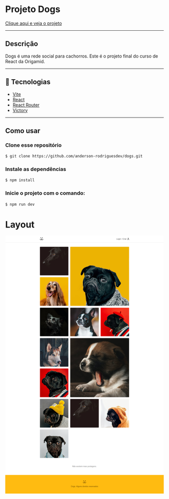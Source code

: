 # Projeto Dogs

[Clique aqui e veja o projeto](https://dogs-andersonrodriguesdev.netlify.app/)

---
## Descrição

Dogs é uma rede social para cachorros. Este é o projeto final do curso de React da Origamid.

---
## 🚀 Tecnologias 

- [Vite](https://vitejs.dev/)
- [React](https://reactjs.org/)
- [React Router](https://reactrouter.com/en/main)
- [Victory](https://formidable.com/open-source/victory/)


---
## Como usar 

### Clone esse repositório
```bash
$ git clone https://github.com/anderson-rodriguesdev/dogs.git
```

### Instale as dependências
```bash
$ npm install
```

### Inicie o projeto com o comando:
```bash
$ npm run dev
```

# Layout
<img src="./print-page.png">